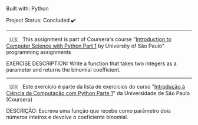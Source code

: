 Built with: Python 

 

Project Status: Concluded :heavy_check_mark: 

 

------------------------------------------------------------------------------------------------------------------------------------------------------- 

 

&nbsp; 🇺🇸 &nbsp; This assignment is part of Coursera's course "[Introduction to Computer Science with Python Part 1](https://www.coursera.org/learn/ciencia-computacao-python-conceitos) by University of São Paulo" programming assignments 

 

EXERCISE DESCRIPTION: Write a function that takes two integers as a parameter and returns the binomial coefficient. 

 

 

------------------------------------------------------------------------------------------------------------------------------------------------------- 

 

 

&nbsp; 🇧🇷 &nbsp; Este exercício é parte da lista de exercícios do curso "[Introdução à Ciência da Computação com Python Parte 1](https://www.coursera.org/learn/ciencia-computacao-python-conceitos)" da Universidade de São Paulo (Coursera)  

 

 

DESCRIÇÃO: Escreva uma função que recebe como parâmetro dois números inteiros e devolve o coeficiente binomial. 
